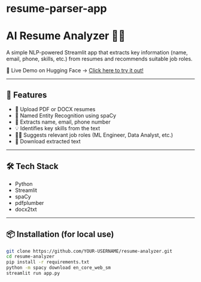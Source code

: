 # resume-parser-app
# AI Resume Analyzer 🧠📄

A simple NLP-powered Streamlit app that extracts key information (name, email, phone, skills, etc.) from resumes and recommends suitable job roles.

🚀 Live Demo on Hugging Face → [Click here to try it out!](https://huggingface.co/spaces/Shahwar/resume-parser)

---

## 📄 Features

- 📂 Upload PDF or DOCX resumes
- 🧠 Named Entity Recognition using spaCy
- 📧 Extracts name, email, phone number
- 💡 Identifies key skills from the text
- 🧑‍💻 Suggests relevant job roles (ML Engineer, Data Analyst, etc.)
- 💾 Download extracted text

---

## 🛠️ Tech Stack

- Python
- Streamlit
- spaCy
- pdfplumber
- docx2txt

---

## 📦 Installation (for local use)

```bash
git clone https://github.com/YOUR-USERNAME/resume-analyzer.git
cd resume-analyzer
pip install -r requirements.txt
python -m spacy download en_core_web_sm
streamlit run app.py










